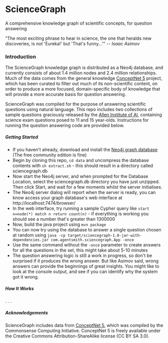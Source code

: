 # ScienceGraph

A comprehensive knowledge graph of scientific concepts, for question answering

"The most exciting phrase to hear in science, the one that heralds new discoveries, is not 'Eureka!' but 'That's funny...'"
_-- Isaac Asimov_


### Introduction

The ScienceGraph knowledge graph is distributed as a Neo4j database, and currently consists of about 1.4 million nodes
and 2.4 million relationships. Much of the data comes from the general knowledge [ConceptNet 5](http://conceptnet5.media.mit.edu) project,
which has been curated to filter out much of its non-scientific content, on order to produce a more focused, domain-specific body of knowledge
that will provide a more accurate basis for question answering.

ScienceGraph was compiled for the purpose of answering scientific questions using natural language. This repo includes two collections of
sample questions graciously released by the [Allen Institute of AI](http://allenai.org/data.html), containing science exam questions posed
to 11 and 15 year-olds. Instructions for running the question answering code are provided below.


##### Getting Started

* If you haven't already, download and install the [Neo4j graph database](http://neo4j.com/download/) (The free community edition is fine)
* Begin by cloning this repo, `cd data` and uncompress the database contents with `sh extract.sh` - this should result in a directory called sciencegraph.db
* Now start the Neo4j server, and when prompted for the Database Location, select the sciencegraph.db directory you have just unzipped. Then click Start, and wait for a few moments whilst the server initialises.
* The Neo4j server dialog will report when the server is ready, you can know access your graph database's web interface at http://localhost:7474/browser/
* In the web interface, try running a sample Cypher query like `start n=node(*) match n return count(n)` - if everything is working you should see a number that's greater than 1300000
* Now, build the java project using `mvn package`
* You can now try using the database to answer a single question chosen at random using `java -cp target/sciencegraph-1.0-jar-with-dependencies.jar com.agentsmith.sciencegraph.App -once`
* Use the same command without the `-once` parameter to create answers for all the questions in the set, this might take about 5-10 minutes
* The question answering logic is still a work in progress, so don't be surprised if it produces the wrong answer. But like Asimov said, wrong answers can provide the beginnings of great insights. You might like to look at the console output, and see if you can identify why the system got it wrong.


##### How It Works

. . .



##### Acknowledgements

ScienceGraph includes data from [ConceptNet 5](http://conceptnet5.media.mit.edu), which was compiled by the Commonsense Computing Initiative. ConceptNet 5 is freely available under the Creative Commons Attribution-ShareAlike license (CC BY SA 3.0).